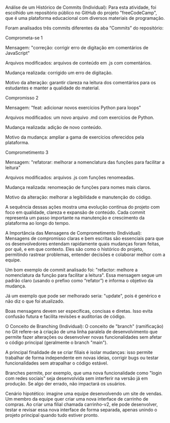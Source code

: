 Análise de um Histórico de Commits (Individual): Para esta atividade, foi escolhido um repositório público no GitHub do projeto "freeCodeCamp", que é uma plataforma educacional com diversos materiais de programação.

Foram analisados ​​três commits diferentes da aba “Commits” do repositório:

Comprometa-se 1

Mensagem: "correção: corrigir erro de digitação em comentários de JavaScript"

Arquivos modificados: arquivos de conteúdo em .js com comentários.

Mudança realizada: corrigido um erro de digitação.

Motivo da alteração: garantir clareza na leitura dos comentários para os estudantes e manter a qualidade do material.

Compromisso 2

Mensagem: "feat: adicionar novos exercícios Python para loops"

Arquivos modificados: um novo arquivo .md com exercícios de Python.

Mudança realizada: adição de novo conteúdo.

Motivo da mudança: ampliar a gama de exercícios oferecidos pela plataforma.

Comprometimento 3

Mensagem: "refatorar: melhorar a nomenclatura das funções para facilitar a leitura"

Arquivos modificados: arquivos .js com funções renomeadas.

Mudança realizada: renomeação de funções para nomes mais claros.

Motivo da alteração: melhorar a legibilidade e manutenção do código.

A sequência dessas ações mostra uma evolução contínua do projeto com foco em qualidade, clareza e expansão de conteúdo. Cada commit representa um passo importante na manutenção e crescimento da plataforma ao longo do tempo.

A Importância das Mensagens de Comprometimento (Individual): Mensagens de compromisso claras e bem escritas são essenciais para que os desenvolvedores entendam rapidamente quais mudanças foram feitas, por quê, e em que contexto. Eles são como o histórico do projeto, permitindo rastrear problemas, entender decisões e colaborar melhor com a equipe.

Um bom exemplo de commit analisado foi: "refactor: melhore a nomenclatura da função para facilitar a leitura". Essa mensagem segue um padrão claro (usando o prefixo como “refator”) e informa o objetivo da mudança.

Já um exemplo que pode ser melhorado seria: "update", pois é genérico e não diz o que foi atualizado.

Boas mensagens devem ser específicas, concisas e diretas. Isso evita confusão futura e facilita revisões e auditorias de código.

O Conceito de Branching (Individual): O conceito de "branch" (ramificação) no Git refere-se à criação de uma linha paralela de desenvolvimento que permite fazer alterações ou desenvolver novas funcionalidades sem afetar o código principal (geralmente o branch "main").

A principal finalidade de se criar filiais é isolar mudanças: isso permite trabalhar de forma independente em novas ideias, corrigir bugs ou testar funcionalidades sem atrapalhar o código estável.

Branches permite, por exemplo, que uma nova funcionalidade como "login com redes sociais" seja desenvolvida sem interferir na versão já em produção. Se algo der errado, não impactará os usuários.

Cenário hipotético: imagine uma equipe desenvolvendo um site de vendas. Um membro da equipe quer criar uma nova interface de carrinho de compras. Ao criar uma filial chamada carrinho-v2, ele pode desenvolver, testar e revisar essa nova interface de forma separada, apenas unindo o projeto principal quando tudo estiver pronto.
